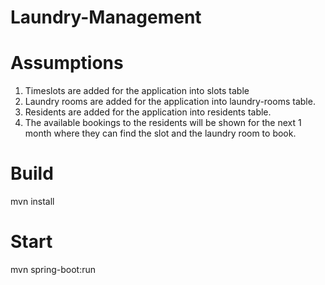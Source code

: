 # Laundry-Management

# Assumptions
1. Timeslots are added for the application into slots table
2. Laundry rooms are added for the application into laundry-rooms table.
3. Residents are added for the application into residents table.
4. The available bookings to the residents will be shown for the next 1 month where they can find the slot and the laundry room to book.

# Build
mvn install

# Start
mvn spring-boot:run
